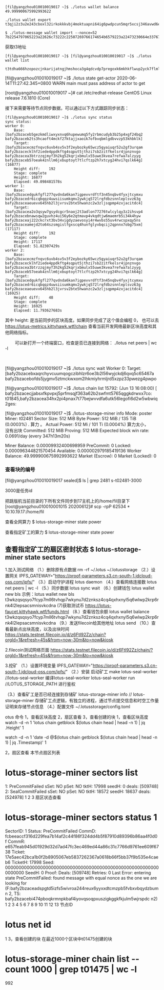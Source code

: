 ```
[fil@yangzhou010010019017 ~]$ ./lotus wallet balance
49.999900675992993622
```

```
./lotus wallet export t3qji2z3u2e243cboxl32irkokkkvbj4moktuapni64ig6pwdpcun5mqr5xcsj346avwd6ek6opue2gwqjj6fa
```

```
$ ./lotus-message wallet import --nonce=52 7b2254797065223a22626c73222c22507269766174654b6579223a22473230664e33767566356d5133534b614c466c496862625a46416e5555744d382f334e38417a634d5756733d227d

```
获取t3地址
```
[fil@yangzhou010010019017 ~]$ [fil@yangzhou010010019017 ~]$ ./lotus wallet list
 t3tdha666hzopozcjnkarijatngjhmshoca3g4qdcvdp7pregoxk6mkhkflwup2yck7flmlga6mt7iicgmf6ra
```

[fil@yangzhou010010019017 ~]$ ./lotus state get-actor
2020-06-14T11:27:42.345+0800	WARN	main	must pass address of actor to get

[root@yangzhou010010019017 ~]# cat /etc/redhat-release
CentOS Linux release 7.6.1810 (Core)

接下来需要等待节点同步数据，可以通过以下方式跟踪同步状态：
```
[fil@yangzhou010010019017 ~]$ ./lotus sync status
sync status:
worker 0:
	Base:	[bafy2bzaceb5gezkmdliwxyxnvq6hupewumq5fy2rbmcudyb3b25p4xgf24bq2 bafy2bzaceb2ts3hcaoft4mckf27ktajjxaoik7ofbvqbmlgdbvvzp53khbklk]
	Target:	[bafy2bzacecmzfnqvc6uvb4sv5v3f2eybozky65wcz5gyaiuqr52u2gf3urqam bafy2bzacecklhf2iede4ppdkftg4sqput5jthzi7sb2zitfkelsr4jpnznvgo bafy2bzacea3btrzzqjmyf3h2kg52kqrjxbmulx55uwe3kvea7refwa7alzyyg bafy2bzaceb57oeak4znllm6jxbuptoyt7tlcftzp2h7xtcyg24hvi7qslk64g] (16877)
	Height diff:	192
	Stage: complete
	Height: 16877
	Elapsed: 49.098481578s
worker 1:
	Base:	[bafy2bzacedgukfgfl277qvdnda6kan7igpevvrdftf3n45nqbv4fyxjtcymxu bafy2bzacedr6icqbqqz4uwsiisumkqmv2ywkjq572lrqfdbzsnnleplsvz63g bafy2bzaceaeuevx645hb2l3jvrsv2bte5hwanzc2w3zljsqpmp4zxjacitdc4]
	Target:	[bafy2bzacea2o3qsyw7gsydcgcr5naoj2t3adlon77276twlcylqy3z2ihsvp4 bafy2bzacebnawsqw2guvhz4ui56y6e2qtmavp4vkqdtjw6maemrb5i34k4hyw bafy2bzaceaj222ckcrxt3bv34vigdyzaevosyi4r4wvbs55uv4rwcspxqy5ns bafy2bzaceamejd2to64szsmgislfgxscq4hunfglyvbqcij2qpnnx7obg75xm] (17117)
	Height diff:	192
	Stage: complete
	Height: 17117
	Elapsed: 51.82307429s
worker 2:
	Base:	[bafy2bzacecmzfnqvc6uvb4sv5v3f2eybozky65wcz5gyaiuqr52u2gf3urqam bafy2bzacecklhf2iede4ppdkftg4sqput5jthzi7sb2zitfkelsr4jpnznvgo bafy2bzacea3btrzzqjmyf3h2kg52kqrjxbmulx55uwe3kvea7refwa7alzyyg bafy2bzaceb57oeak4znllm6jxbuptoyt7tlcftzp2h7xtcyg24hvi7qslk64g]
	Target:	[bafy2bzacedgukfgfl277qvdnda6kan7igpevvrdftf3n45nqbv4fyxjtcymxu bafy2bzacedr6icqbqqz4uwsiisumkqmv2ywkjq572lrqfdbzsnnleplsvz63g bafy2bzaceaeuevx645hb2l3jvrsv2bte5hwanzc2w3zljsqpmp4zxjacitdc4] (16925)
	Height diff:	48
	Stage: complete
	Height: 16925
	Elapsed: 11.793627683s
```
其中 height: 是当前同步的区块高度。如果同步完成了这个值会编程 0， 
也可以去 https://lotus-metrics.kittyhawk.wtf/chain 查看当前开发网络最新区块高度和其他网络指标。


　　
可以新打开一个终端窗口，检查是否已连接到网络：
./lotus net peers | wc -l

　　

[fil@yangzhou010010019017 ~]$ ./lotus sync wait
Worker 0: Target: [bafy2bzacebxaqrchyvcuumqogczibhlzr6oe3b2l56wyjckdj6qvq5c65467a bafy2bzacebofds5jygmv5ztmckwxom2lhkmiyhrmljrd5xzpz33pwezg4pwpo 


[fil@yangzhou010010019017 ~]$ ./lotus chain list
15792: (Jun 13 16:08:00) [ bafy2bzacecjjabsxfkpvpxj5prfmsqjf363a62b2swfmt5765qggkdrwxx7co: t01845,bafy2bzacea34hx2pi4pnax7t77bejwvvdfa6utk56legofi6d2w5wbwiq2ges: 


[fil@yangzhou010010019017 ~]$ ./lotus-storage-miner info
Mode: poster
Miner: t02481
Sector Size: 512 MiB
Byte Power:   512 MiB / 135 TiB (0.0003%) .  算力 。 
Actual Power: 512 Mi / 101 Ti (0.0004%)     算力太小，  
 没有出块
	Committed: 512 MiB
	Proving: 512 MiB
Expected block win rate: 0.0691/day (every 347h13m20s)

Miner Balance: 0.00009932400698959
	PreCommit:   0
	Locked:      0.000096344821570454
	Available:   0.000002979185419136
Worker Balance: 49.999900675992993622
Market (Escrow):  0
Market (Locked):  0


### 查看块的编号
[fil@yangzhou010010019017 sealed]$ ls | grep 2481
s-t02481-3000

3000是任务id

把跳版机当前目录的下所有文件同步到17主机上的/home/fil目录下
[root@yangzhou010010001015 20200612]# scp -rpP 62534 * 10.10.19.17:/home/fil


查看全网算力
$ lotus-storage-miner state power

查看指定矿工的算力
$ lotus-storage-miner state power <miner>

查看指定矿工的扇区密封状态
$ lotus-storage-miner state sectors <miner>
------------
1.加入测试网络
（1.）删除原有点数据
rm -rf ~/.lotus ~/.lotusstorage
（2.）设置网关
IPFS_GATEWAY="https://proof-parameters.s3.cn-south-1.jdcloud-oss.com/ipfs/"
（3.）启动守护进程
lotus daemon
（4.）查看网络连接数
lotus net peers | wc -l
（5.）同步数据
lotus sync wait
（6.）创建钱包
lotus wallet new bls
示例：lotus wallet new bls
t3wkzqsqsyo7fcyp7mll6tvhqp7wkynu7d2znksz4cq4qxhxnyl5q6wlwp2krp6rnk4l2lepsacsmnisvkcdna
(7)获取测试币
https://lotus-faucet.kittyhawk.wtf/funds.html
（8.）查看钱包余额
lotus wallet balance t3wkzqsqsyo7fcyp7mll6tvhqp7wkynu7d2znksz4cq4qxhxnyl5q6wlwp2krp6rnk4l2lepsacsmnisvkcdna
（9.）发送filecoin给其他地址
lotus send
（10.）查看最新点出块高度，以及出块时间
https://stats.testnet.filecoin.io/d/z6FtI92Zz/chain?orgId=1&refresh=45s&from=now-30m&to=now&kiosk

2.filecoin测试网络页面
https://stats.testnet.filecoin.io/d/z6FtI92Zz/chain/?orgId=1&refresh=45s&from=now-30m&to=now&kiosk

3.挖矿
（1.）设置环境变量
IPFS_GATEWAY="https://proof-parameters.s3.cn-south-1.jdcloud-oss.com/ipfs/"
（2.）安装 启动矿工
make lotus-seal-worker //lotus-seal-worker 编译lotus-seal-worker
lotus-seal-worker run //LOTUS_STORAGE_PATH 进行鉴权

（3.）查看矿工是否已经连接到存储矿
lotus-storage-miner info // lotus-storage-miner 存储矿工点逻辑，有独立的进程，通过节点提交信息和时空工作量证明来存储节点信息
（4.）配置文件
~/.lotusstorage/config.toml

otus 命令
1，查看区块高度
2，扇区查看
3，查看创建的块
1，查看区块高度
watch -d -n 1 'lotus chain getblock $(lotus chain head | head -n 1) | jq .Height'
1


watch -d -n 1 'date -d @$(lotus chain getblock $(lotus chain head | head -n 1) | jq .Timestamp)'
1


2，扇区查看
本节点扇区列表
# lotus-storage-miner sectors list
1: PreCommitFailed	sSet: NO	pSet: NO	tktH: 17998	seedH: 0	deals: [509748]
2: SealCommitFailed	sSet: NO	pSet: NO	tktH: 18572	seedH: 18637	deals: [524978]	
1
2
3
扇区状态查看
# lotus-storage-miner sectors status 1
SectorID:	1
Status:	PreCommitFailed
CommD:		fcbeeaccf316d229fea7b14af2c44f86f324dd4b5f87910d89396b86aa4f0d0f
CommR:		e657feab945d01929d32d7ad47fc3ec469ed44a86c31c7766d9761ee609f6738
Ticket:		17e5aec42bca1b0f2b8905067eb5837262367a0618b66f5bb37f9b535e4caeb6
TicketH:		17998
Seed:		0000000000000000000000000000000000000000000000000000000000000000
SeedH:		0
Proof:
Deals:		[509748]
Retries:		0
Last Error:		entering state PreCommitFailed: found message with equal nonce as the one we are looking for (F:bafy2bzaceadspgtd5izfs5wivroa244reux6yyxxdtcmzpb5fvbxvbqydzbum n 2, TS: bafy2bzacebi474pboqkrmnpkbaf4iyovqsoqpxuszigkggkfkjulm5wjrspdc n2)
1
2
3
4
5
6
7
8
9
10
11
12
13
节点ID
# lotus net id
1
3，查看创建的块
在最近1000个区块中t01475创建的块
# lotus-storage-miner chain list --count 1000 | grep t01475 | wc -l
992


